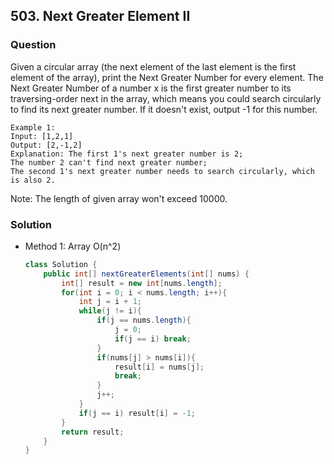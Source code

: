 ## 503. Next Greater Element II

### Question
Given a circular array (the next element of the last element is the first element of the array), print the Next Greater Number for every element. The Next Greater Number of a number x is the first greater number to its traversing-order next in the array, which means you could search circularly to find its next greater number. If it doesn't exist, output -1 for this number.

```
Example 1:
Input: [1,2,1]
Output: [2,-1,2]
Explanation: The first 1's next greater number is 2;
The number 2 can't find next greater number;
The second 1's next greater number needs to search circularly, which is also 2.
```

Note: The length of given array won't exceed 10000.

### Solution
* Method 1: Array O(n^2)
  ```Java
  class Solution {
      public int[] nextGreaterElements(int[] nums) {
          int[] result = new int[nums.length];
          for(int i = 0; i < nums.length; i++){
              int j = i + 1;
              while(j != i){
                  if(j == nums.length){
                      j = 0;
                      if(j == i) break;
                  }
                  if(nums[j] > nums[i]){
                      result[i] = nums[j];
                      break;
                  }
                  j++;
              }
              if(j == i) result[i] = -1;
          }
          return result;
      }
  }
  ```
